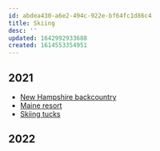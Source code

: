 ```yaml
---
id: abdea430-a6e2-494c-922e-bf64fc1d86c4
title: Skiing
desc: ''
updated: 1642992933688
created: 1614553354951
---
```


## 2021

- [New Hampshire backcountry](https://medium.com/@angelarw/valentines-week-2021-part-1-new-hampshire-backcountry-fb57bb0269b4)
- [Maine resort](https://angelarw.medium.com/valentines-week-2021-part-2-maine-resort-skiing-3eb044e6c70)
- [Skiing tucks](https://angelarw.medium.com/easter-weekend-2021-tuckerman-ravine-e146ecae96d9)

## 2022

